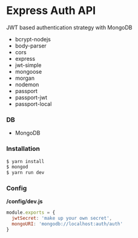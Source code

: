 
# Express Auth API
JWT based authentication strategy with MongoDB

- bcrypt-nodejs
- body-parser
- cors
- express
- jwt-simple
- mongoose
- morgan
- nodemon
- passport
- passport-jwt
- passport-local

### DB
- MongoDB

### Installation

```bash
$ yarn install
$ mongod
$ yarn run dev
```

### Config

__/config/dev.js__
```js
module.exports = {
  jwtSecret: 'make up your own secret',
  mongoURI: 'mongodb://localhost:auth/auth'
}
```
